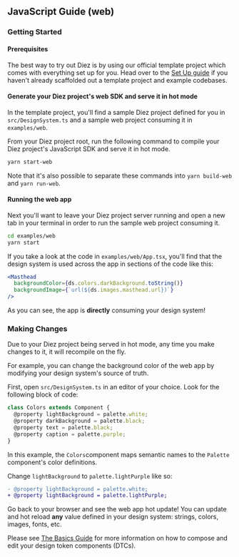 ## JavaScript Guide (web)

### Getting Started

#### Prerequisites

The best way to try out Diez is by using our official template project which comes with everything set up for you. Head over to the [Set Up guide](/getting-started#set-up) if you haven't already scaffolded out a template project and example codebases.

#### Generate your Diez project's web SDK and serve it in hot mode

In the template project, you'll find a sample Diez project defined for you in `src/DesignSystem.ts` and a sample web project consuming it in `examples/web`.

From your Diez project root, run the following command to compile your Diez project's JavaScript SDK and serve it in hot mode.

```bash
yarn start-web
```
<div class="note">Note that it's also possible to separate these commands into <code class="inline">yarn build-web</code> and <code class="inline">yarn run-web</code>.</div>


#### Running the web app

Next you'll want to leave your Diez project server running and open a new tab in your terminal in order to run the sample web project consuming it.

```bash
cd examples/web
yarn start
```

If you take a look at the code in `examples/web/App.tsx`, you'll find that the design system is used across the app in sections of the code like this:

```jsx
<Masthead
  backgroundColor={ds.colors.darkBackground.toString()}
  backgroundImage={`url(${ds.images.masthead.url})`}
/>
```

As you can see, the app is **directly** consuming your design system! 

### Making Changes

Due to your Diez project being served in hot mode, any time you make changes to it, it will recompile on the fly.

For example, you can change the background color of the web app by modifying your design system's source of truth.

First, open `src/DesignSystem.ts` in an editor of your choice. Look for the following block of code:

```typescript
class Colors extends Component {
  @property lightBackground = palette.white;
  @property darkBackground = palette.black;
  @property text = palette.black;
  @property caption = palette.purple;
}
```

In this example, the `Colors`component maps semantic names to the `Palette` component's color definitions.

Change `lightBackground` to `palette.lightPurple` like so:

```Diff
- @property lightBackground = palette.white;
+ @property lightBackground = palette.lightPurple;
```

Go back to your browser and see the web app hot update! You can update and hot reload **any** value defined in your design system: strings, colors, images, fonts, etc.

Please see [The Basics Guide](/getting-started/the-basics) for more information on how to compose and edit your design token components (DTCs).

<!-- 
Now you are ready to start! if you want to integrate Diez with an existing project, check out [Integrating Diez with an existing web project][TODO:] -->
